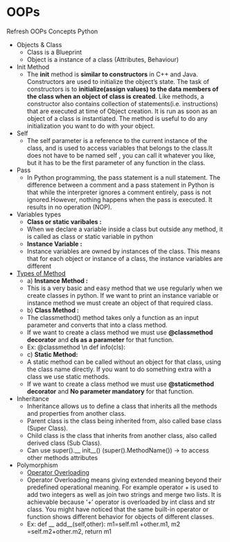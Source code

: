 # OOPs
Refresh OOPs Concepts Python
  + Objects & Class
    * Class is a Blueprint
    * Object is a instance of a class (Attributes, Behaviour)
  + Init Method
    * The __init__ method is **similar to constructors** in C++ and Java. Constructors are used to initialize the object’s state. The task of constructors is to **initialize(assign values) to the data members of the class when an object of class is created**. Like methods, a constructor also contains collection of statements(i.e. instructions) that are executed at time of Object creation. It is run as soon as an object of a class is instantiated. The method is useful to do any initialization you want to do with your object.
  + Self
    * The self parameter is a reference to the current instance of the class, and is used to access variables that belongs to the class.It does not have to be named self , you can call it whatever you like, but it has to be the first parameter of any function in the class.
  + Pass
    * In Python programming, the pass statement is a null statement. The difference between a comment and a pass statement in Python is that while the interpreter ignores a comment entirely, pass is not ignored.However, nothing happens when the pass is executed. It results in no operation (NOP).
  + Variables types
    * **Class or static varibales :**
    * When we declare a variable inside a class but outside any method, it is called as class or static variable in python
    * **Instance Variable :** 
    * Instance variables are owned by instances of the class. This means that for each object or instance of a class, the instance variables are different
  + [Types of Method](https://www.studytonight.com/post/methods-in-python-instance-class-and-static-method)
    * a) **Instance Method :**
    * This is a very basic and easy method that we use regularly when we create classes in python. If we want to print an instance variable or instance method we must create an object of that required class.
    * b) **Class Method :**
    * The classmethod() method takes only a function as an input parameter and converts that into a class method.
    * If we want to create a class method we must use **@classmethod decorator** and **cls as a parameter** for that function.
    * Ex: @classmethod \n def info(cls):
    * c) **Static Method:**
    * A static method can be called without an object for that class, using the class name directly. If you want to do something extra with a class we use static methods.
    * If we want to create a class method we must use **@staticmethod decorator** and **No parameter mandatory** for that function.
  + Inheritance
    * Inheritance allows us to define a class that inherits all the methods and properties from another class.
    * Parent class is the class being inherited from, also called base class (Super Class).
    * Child class is the class that inherits from another class, also called derived class (Sub Class).
    * Can use super().__ init__() (super().MethodName()) -> to access other methods attributes
  + Polymorphism
    * [Operator Overloading](https://www.programiz.com/python-programming/operator-overloading)
    * Operator Overloading means giving extended meaning beyond their predefined operational meaning. For example operator + is used to add two integers as well as join two strings and merge two lists. It is achievable because ‘+’ operator is overloaded by int class and str class. You might have noticed that the same built-in operator or function shows different behavior for objects of different classes.
    * Ex: def __ add__(self,other): m1=self.m1 +other.m1, m2 =self.m2+other.m2, return m1
